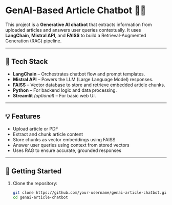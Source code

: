 # GenAI-Based Article Chatbot 🤖📄

This project is a **Generative AI chatbot** that extracts information from uploaded articles and answers user queries contextually. It uses **LangChain**, **Mistral API**, and **FAISS** to build a Retrieval-Augmented Generation (RAG) pipeline.

---

## 🔧 Tech Stack

- **LangChain** – Orchestrates chatbot flow and prompt templates.
- **Mistral API** – Powers the LLM (Large Language Model) responses.
- **FAISS** – Vector database to store and retrieve embedded article chunks.
- **Python** – For backend logic and data processing.
- **Streamlit** *(optional)* – For basic web UI.

---

## 💡 Features

- Upload article or PDF
- Extract and chunk article content
- Store chunks as vector embeddings using FAISS
- Answer user queries using context from stored vectors
- Uses RAG to ensure accurate, grounded responses

---

## 🚀 Getting Started

1. Clone the repository:
   ```bash
   git clone https://github.com/your-username/genai-article-chatbot.git
   cd genai-article-chatbot
